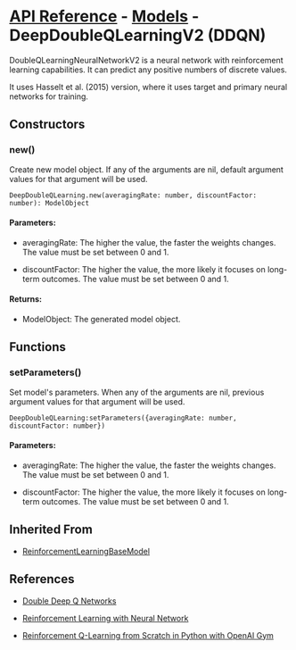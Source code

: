 # [API Reference](../../API.md) - [Models](../Models.md) - DeepDoubleQLearningV2 (DDQN)

DoubleQLearningNeuralNetworkV2 is a neural network with reinforcement learning capabilities. It can predict any positive numbers of discrete values. 

It uses Hasselt et al. (2015) version, where it uses target and primary neural networks for training.

## Constructors

### new()

Create new model object. If any of the arguments are nil, default argument values for that argument will be used.

```
DeepDoubleQLearning.new(averagingRate: number, discountFactor: number): ModelObject
```

#### Parameters:

* averagingRate: The higher the value, the faster the weights changes. The value must be set between 0 and 1.

* discountFactor: The higher the value, the more likely it focuses on long-term outcomes. The value must be set between 0 and 1.

#### Returns:

* ModelObject: The generated model object.

## Functions

### setParameters()

Set model's parameters. When any of the arguments are nil, previous argument values for that argument will be used.

```
DeepDoubleQLearning:setParameters({averagingRate: number, discountFactor: number})
```

#### Parameters:

* averagingRate: The higher the value, the faster the weights changes. The value must be set between 0 and 1.

* discountFactor: The higher the value, the more likely it focuses on long-term outcomes. The value must be set between 0 and 1.

## Inherited From

* [ReinforcementLearningBaseModel](ReinforcementLearningBaseModel.md)

## References

* [Double Deep Q Networks](https://towardsdatascience.com/double-deep-q-networks-905dd8325412)

* [Reinforcement Learning with Neural Network](https://www.baeldung.com/cs/reinforcement-learning-neural-network)

* [Reinforcement Q-Learning from Scratch in Python with OpenAI Gym](https://www.learndatasci.com/tutorials/reinforcement-q-learning-scratch-python-openai-gym/)
